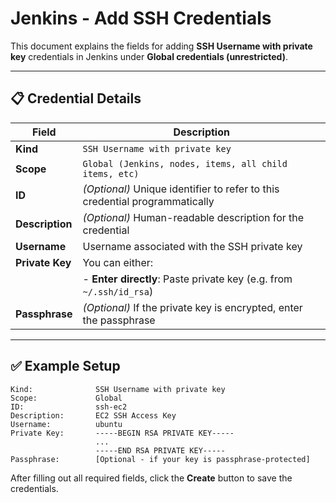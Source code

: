 # Jenkins - Add SSH Credentials

This document explains the fields for adding **SSH Username with private key** credentials in Jenkins under **Global credentials (unrestricted)**.

---

## 📋 Credential Details

| Field         | Description                                                                 |
|---------------|-----------------------------------------------------------------------------|
| **Kind**      | `SSH Username with private key`                                             |
| **Scope**     | `Global (Jenkins, nodes, items, all child items, etc)`                     |
| **ID**        | *(Optional)* Unique identifier to refer to this credential programmatically |
| **Description** | *(Optional)* Human-readable description for the credential                |
| **Username**  | Username associated with the SSH private key                                |
| **Private Key** | You can either:                                                           |
|               | - **Enter directly**: Paste private key (e.g. from `~/.ssh/id_rsa`)         |
| **Passphrase**| *(Optional)* If the private key is encrypted, enter the passphrase          |

---

## ✅ Example Setup

```text
Kind:              SSH Username with private key  
Scope:             Global  
ID:                ssh-ec2  
Description:       EC2 SSH Access Key  
Username:          ubuntu  
Private Key:       -----BEGIN RSA PRIVATE KEY-----
                   ...
                   -----END RSA PRIVATE KEY-----
Passphrase:        [Optional - if your key is passphrase-protected]
````

After filling out all required fields, click the **Create** button to save the credentials.
